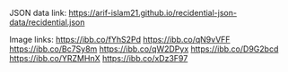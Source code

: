 JSON data link: https://arif-islam21.github.io/recidential-json-data/recidential.json

Image links:
https://ibb.co/fYhS2Pd
https://ibb.co/qN9vVFF
https://ibb.co/Bc7Sy8m
https://ibb.co/qW2DPyx
https://ibb.co/D9G2bcd
https://ibb.co/YRZMHnX
https://ibb.co/xDz3F97
